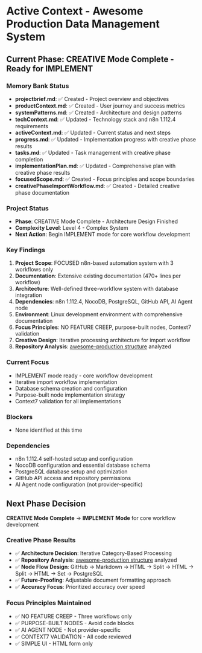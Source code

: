 # Active Context - Awesome Production Data Management System

## Current Phase: CREATIVE Mode Complete - Ready for IMPLEMENT

### Memory Bank Status
- **projectbrief.md**: ✅ Created - Project overview and objectives
- **productContext.md**: ✅ Created - User journey and success metrics
- **systemPatterns.md**: ✅ Created - Architecture and design patterns
- **techContext.md**: ✅ Updated - Technology stack and n8n 1.112.4 requirements
- **activeContext.md**: ✅ Updated - Current status and next steps
- **progress.md**: ✅ Updated - Implementation progress with creative phase results
- **tasks.md**: ✅ Updated - Task management with creative phase completion
- **implementationPlan.md**: ✅ Updated - Comprehensive plan with creative phase results
- **focusedScope.md**: ✅ Created - Focus principles and scope boundaries
- **creativePhaseImportWorkflow.md**: ✅ Created - Detailed creative phase documentation

### Project Status
- **Phase**: CREATIVE Mode Complete - Architecture Design Finished
- **Complexity Level**: Level 4 - Complex System
- **Next Action**: Begin IMPLEMENT mode for core workflow development

### Key Findings
1. **Project Scope**: FOCUSED n8n-based automation system with 3 workflows only
2. **Documentation**: Extensive existing documentation (470+ lines per workflow)
3. **Architecture**: Well-defined three-workflow system with database integration
4. **Dependencies**: n8n 1.112.4, NocoDB, PostgreSQL, GitHub API, AI Agent node
5. **Environment**: Linux development environment with comprehensive documentation
6. **Focus Principles**: NO FEATURE CREEP, purpose-built nodes, Context7 validation
7. **Creative Design**: Iterative processing architecture for import workflow
8. **Repository Analysis**: [awesome-production structure](https://raw.githubusercontent.com/Capp3/awesome-production/refs/heads/main/readme.md) analyzed

### Current Focus
- IMPLEMENT mode ready - core workflow development
- Iterative import workflow implementation
- Database schema creation and configuration
- Purpose-built node implementation strategy
- Context7 validation for all implementations

### Blockers
- None identified at this time

### Dependencies
- n8n 1.112.4 self-hosted setup and configuration
- NocoDB configuration and essential database schema
- PostgreSQL database setup and optimization
- GitHub API access and repository permissions
- AI Agent node configuration (not provider-specific)

## Next Phase Decision
**CREATIVE Mode Complete** → **IMPLEMENT Mode** for core workflow development

### Creative Phase Results
- ✅ **Architecture Decision**: Iterative Category-Based Processing
- ✅ **Repository Analysis**: [awesome-production structure](https://raw.githubusercontent.com/Capp3/awesome-production/refs/heads/main/readme.md) analyzed
- ✅ **Node Flow Design**: GitHub → Markdown → HTML → Split → HTML → Split → HTML → Set → PostgreSQL
- ✅ **Future-Proofing**: Adjustable document formatting approach
- ✅ **Accuracy Focus**: Prioritized accuracy over speed

### Focus Principles Maintained
- ✅ NO FEATURE CREEP - Three workflows only
- ✅ PURPOSE-BUILT NODES - Avoid code blocks
- ✅ AI AGENT NODE - Not provider-specific
- ✅ CONTEXT7 VALIDATION - All code reviewed
- ✅ SIMPLE UI - HTML form only
